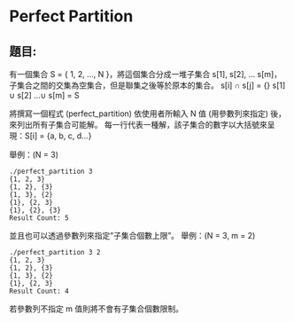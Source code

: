 # Perfect Partition 
## 題目:
有一個集合 S = { 1, 2, …, N }，將這個集合分成一堆子集合 s[1], s[2], … s[m]，子集合之間的交集為空集合，但是聯集之後等於原本的集合。
s[i] ∩ s[j] = {}
	s[1] ∪ s[2] …∪ s[m] = S

將撰寫一個程式 (perfect_partition) 依使用者所輸入 N 值 (用參數列來指定) 後，來列出所有子集合可能解。
每一行代表一種解，該子集合的數字以大括號來呈現：S[i] = {a, b, c, d…}

舉例：(N = 3)  
```
./perfect_partition 3  
{1, 2, 3}  
{1, 2}, {3}  
{1, 3}, {2}  
{1}, {2, 3}  
{1}, {2}, {3}  
Result Count: 5  
```
並且也可以透過參數列來指定”子集合個數上限”。
舉例：(N = 3, m = 2)  
```
./perfect_partition 3 2  
{1, 2, 3}  
{1, 2}, {3}  
{1, 3}, {2}  
{1}, {2, 3}  
Result Count: 4  
```
若參數列不指定 m 值則將不會有子集合個數限制。

